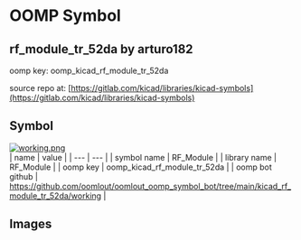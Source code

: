 # OOMP Symbol  
## rf_module_tr_52da  by arturo182  
  
oomp key: oomp_kicad_rf_module_tr_52da  
  
source repo at: [https://gitlab.com/kicad/libraries/kicad-symbols](https://gitlab.com/kicad/libraries/kicad-symbols)  
## Symbol  
  
[![working.png](working_600.png)](working.png)  
| name | value | 
| --- | --- | 
| symbol name | RF_Module | 
| library name | RF_Module | 
| oomp key | oomp_kicad_rf_module_tr_52da | 
| oomp bot github | https://github.com/oomlout/oomlout_oomp_symbol_bot/tree/main/kicad_rf_module_tr_52da/working | 
## Images  
